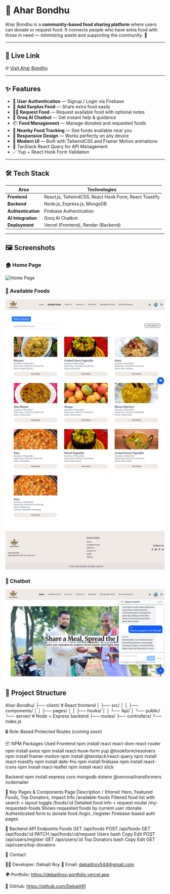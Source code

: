# 🍛 Ahar Bondhu

Ahar Bondhu is a **community-based food sharing platform** where users can donate or request food. It connects people who have extra food with those in need — minimizing waste and supporting the community. 🌱

---

## 🚀 Live Link

🌐 [Visit Ahar Bondhu](https://aharbondhu.web.app)

---
## ✨ Features

- 🔐 **User Authentication** — Signup / Login via Firebase  
- 🍛 **Add Surplus Food** — Share extra food easily  
- 🙋‍♀️ **Request Food** — Request available food with optional notes  
- 💬 **Groq AI Chatbot** — Get instant help & guidance  
- 📦 **Food Management** — Manage donated and requested foods   
- 📍 **Nearby Food Tracking** — See foods available near you  
- 📱 **Responsive Design** — Works perfectly on any device  
- 🌈 **Modern UI** — Built with TailwindCSS and Framer Motion animations  
- 🔄 TanStack React Query for API Management
- ✅ Yup + React Hook Form Validation

---

## 🛠️ Tech Stack

| Area | Technologies |
|------|---------------|
| **Frontend** | React.js, TailwindCSS, React Hook Form, React Toastify |
| **Backend** | Node.js, Express.js, MongoDB |
| **Authentication** | Firebase Authentication |
| **AI Integration** | Groq AI Chatbot |
| **Deployment** | Vercel (Frontend), Render (Backend) |

---

## 🖼️ Screenshots

### 🏠 Home Page
![Home Page](https://github.com/Debajit91/ahar-bondhu/blob/main/aharbondhu.web.app_.png)

### 🍲 Available Foods
![Available Foods](https://github.com/Debajit91/ahar-bondhu/blob/main/aharbondhu.web.app_%20(1).png)

### 💬 Chatbot
![Chatbot](https://github.com/Debajit91/ahar-bondhu/blob/main/aharbondhu.web.app_%20(2).png)


## 📂 Project Structure

Ahar-Bondhu/
├── client/             # React frontend
│   ├── src/
│   │   ├── components/
│   │   ├── pages/
│   │   ├── hooks/
│   │   └── Api/
│   └── public/
└── server/             # Node + Express backend
    ├── routes/
    ├── controllers/
    └── index.js



🔒 Role-Based Protected Routes (coming soon)


📦 NPM Packages Used
Frontend
npm install react react-dom react-router
npm install axios
npm install react-hook-form yup @hookform/resolvers
npm install framer-motion
npm install @tanstack/react-query
npm install react-toastify
npm install date-fns
npm install firebase
npm install react-icons
npm install react-leaflet
npm install react slick

Backend
npm install express cors mongodb dotenv @xenova/transformers nodemailer

📌 Key Pages & Components
Page	Description
/ (Home)	Hero, Featured Foods, Top Donators, Impact Info
/available-foods	Filtered food list with search + layout toggle
/foods/:id	Detailed food info + request modal
/my-requested-foods	Shows requested foods by current user
/donate	Authenticated form to donate food
/login, /register	Firebase-based auth pages

🧪 Backend API Endpoints
Foods
GET    /api/foods
POST   /api/foods
GET    /api/foods/:id
PATCH  /api/foods/:id/request
Users
bash
Copy
Edit
POST   /api/users/register
GET    /api/users/:id
Top Donators
bash
Copy
Edit
GET    /api/users/top-donators

📧 Contact

👨‍💻 Developer: Debajit Roy
📩 Email: debajitroy544@gmail.com

🌍 Portfolio: https://debajitroy-portfolio.vercel.app

🐙 GitHub: https://github.com/Debajit91

